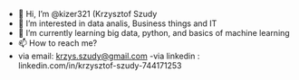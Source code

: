 - 👋 Hi, I’m @kizer321 (Krzysztof Szudy
- 👀 I’m interested in data analis, Business things and IT
- 🌱 I’m currently learning big data, python, and basics of machine learning
- 📫 How to reach me?
- via email: krzys.szudy@gmail.com
-via linkedin : linkedin.com/in/krzysztof-szudy-744171253
<!---
kizer321/kizer321 is a ✨ special ✨ repository because its `README.md` (this file) appears on your GitHub profile.
You can click the Preview link to take a look at your changes.
--->
